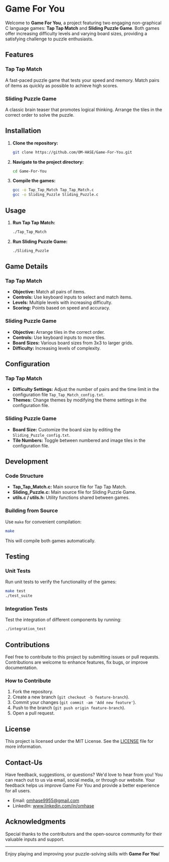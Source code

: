 # Game For You

Welcome to **Game For You**, a project featuring two engaging non-graphical C language games: **Tap Tap Match** and **Sliding Puzzle Game**. Both games offer increasing difficulty levels and varying board sizes, providing a satisfying challenge to puzzle enthusiasts.

## Features

### Tap Tap Match
A fast-paced puzzle game that tests your speed and memory. Match pairs of items as quickly as possible to achieve high scores.

### Sliding Puzzle Game
A classic brain teaser that promotes logical thinking. Arrange the tiles in the correct order to solve the puzzle.

## Installation

1. **Clone the repository:**
    ```sh
    git clone https://github.com/OM-HASE/Game-For-You.git
    ```
2. **Navigate to the project directory:**
    ```sh
    cd Game-For-You
    ```
3. **Compile the games:**
    ```sh
    gcc -o Tap_Tap_Match Tap_Tap_Match.c
    gcc -o Sliding_Puzzle Sliding_Puzzle.c
    ```

## Usage

1. **Run Tap Tap Match:**
    ```sh
    ./Tap_Tap_Match
    ```
2. **Run Sliding Puzzle Game:**
    ```sh
    ./Sliding_Puzzle
    ```

## Game Details

### Tap Tap Match
- **Objective:** Match all pairs of items.
- **Controls:** Use keyboard inputs to select and match items.
- **Levels:** Multiple levels with increasing difficulty.
- **Scoring:** Points based on speed and accuracy.

### Sliding Puzzle Game
- **Objective:** Arrange tiles in the correct order.
- **Controls:** Use keyboard inputs to move tiles.
- **Board Sizes:** Various board sizes from 3x3 to larger grids.
- **Difficulty:** Increasing levels of complexity.

## Configuration

### Tap Tap Match
- **Difficulty Settings:** Adjust the number of pairs and the time limit in the configuration file `Tap_Tap_Match_config.txt`.
- **Themes:** Change themes by modifying the theme settings in the configuration file.

### Sliding Puzzle Game
- **Board Size:** Customize the board size by editing the `Sliding_Puzzle_config.txt`.
- **Tile Numbers:** Toggle between numbered and image tiles in the configuration file.

## Development

### Code Structure
- **Tap_Tap_Match.c:** Main source file for Tap Tap Match.
- **Sliding_Puzzle.c:** Main source file for Sliding Puzzle Game.
- **utils.c / utils.h:** Utility functions shared between games.

### Building from Source
Use `make` for convenient compilation:
```sh
make
```
This will compile both games automatically.

## Testing

### Unit Tests
Run unit tests to verify the functionality of the games:
```sh
make test
./test_suite
```

### Integration Tests
Test the integration of different components by running:
```sh
./integration_test
```

## Contributions

Feel free to contribute to this project by submitting issues or pull requests. Contributions are welcome to enhance features, fix bugs, or improve documentation.

### How to Contribute
1. Fork the repository.
2. Create a new branch (`git checkout -b feature-branch`).
3. Commit your changes (`git commit -am 'Add new feature'`).
4. Push to the branch (`git push origin feature-branch`).
5. Open a pull request.

## License

This project is licensed under the MIT License. See the [LICENSE](LICENSE) file for more information.

## Contact-Us

Have feedback, suggestions, or questions? We'd love to hear from you! You can reach out to us via email, social media, or through our website. Your feedback helps us improve Game For You and provide a better experience for all users.

- Email: omhase9955@gmail.com
- LinkedIn: www.linkedin.com/in/omhase

## Acknowledgments

Special thanks to the contributors and the open-source community for their valuable inputs and support.

---

Enjoy playing and improving your puzzle-solving skills with **Game For You**!
